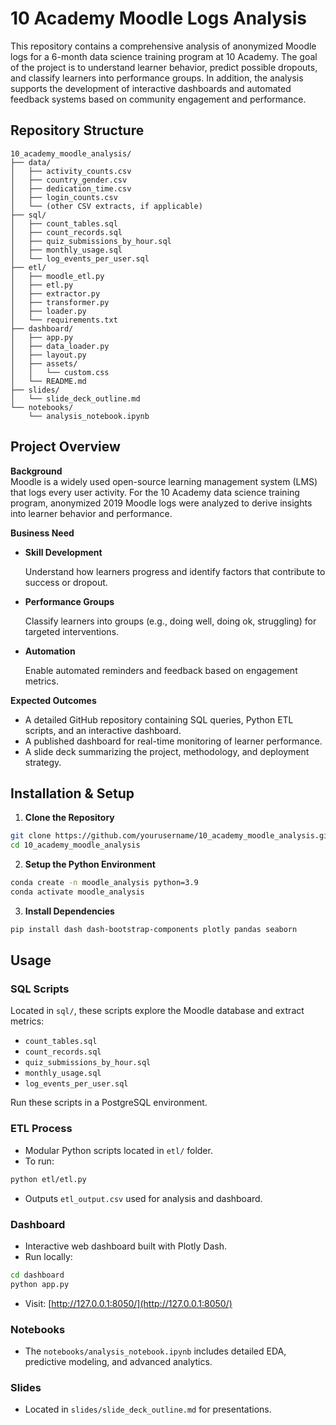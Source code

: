 # 10 Academy Moodle Logs Analysis

This repository contains a comprehensive analysis of anonymized Moodle logs for a 6-month data science training program at 10 Academy. The goal of the project is to understand learner behavior, predict possible dropouts, and classify learners into performance groups. In addition, the analysis supports the development of interactive dashboards and automated feedback systems based on community engagement and performance.

## Repository Structure

```
10_academy_moodle_analysis/
├── data/
│   ├── activity_counts.csv
│   ├── country_gender.csv
│   ├── dedication_time.csv
│   ├── login_counts.csv
│   └── (other CSV extracts, if applicable)
├── sql/
│   ├── count_tables.sql
│   ├── count_records.sql
│   ├── quiz_submissions_by_hour.sql
│   ├── monthly_usage.sql
│   └── log_events_per_user.sql
├── etl/
│   ├── moodle_etl.py
│   ├── etl.py
│   ├── extractor.py
│   ├── transformer.py
│   ├── loader.py
│   └── requirements.txt
├── dashboard/
│   ├── app.py
│   ├── data_loader.py
│   ├── layout.py
│   ├── assets/
│   │   └── custom.css
│   └── README.md
├── slides/
│   └── slide_deck_outline.md
└── notebooks/
    └── analysis_notebook.ipynb
```

## Project Overview

**Background**  
Moodle is a widely used open-source learning management system (LMS) that logs every user activity. For the 10 Academy data science training program, anonymized 2019 Moodle logs were analyzed to derive insights into learner behavior and performance.

**Business Need**  
- **Skill Development** 

    Understand how learners progress and identify factors that contribute to success or dropout.  

- **Performance Groups** 

    Classify learners into groups (e.g., doing well, doing ok, struggling) for targeted interventions.  

- **Automation** 

    Enable automated reminders and feedback based on engagement metrics.

**Expected Outcomes**  
- A detailed GitHub repository containing SQL queries, Python ETL scripts, and an interactive dashboard.  
- A published dashboard for real-time monitoring of learner performance.  
- A slide deck summarizing the project, methodology, and deployment strategy.

## Installation & Setup

1. **Clone the Repository**
```bash
git clone https://github.com/yourusername/10_academy_moodle_analysis.git
cd 10_academy_moodle_analysis
```

2. **Setup the Python Environment**
```bash
conda create -n moodle_analysis python=3.9
conda activate moodle_analysis
```

3. **Install Dependencies**
```bash
pip install dash dash-bootstrap-components plotly pandas seaborn
```

## Usage

### SQL Scripts
Located in `sql/`, these scripts explore the Moodle database and extract metrics:
- `count_tables.sql`
- `count_records.sql`
- `quiz_submissions_by_hour.sql`
- `monthly_usage.sql`
- `log_events_per_user.sql`

Run these scripts in a PostgreSQL environment.

### ETL Process
- Modular Python scripts located in `etl/` folder.
- To run:
```bash
python etl/etl.py
```
- Outputs `etl_output.csv` used for analysis and dashboard.

### Dashboard
- Interactive web dashboard built with Plotly Dash.
- Run locally:
```bash
cd dashboard
python app.py
```
- Visit: [http://127.0.0.1:8050/](http://127.0.0.1:8050/)

### Notebooks
- The `notebooks/analysis_notebook.ipynb` includes detailed EDA, predictive modeling, and advanced analytics.

### Slides
- Located in `slides/slide_deck_outline.md` for presentations.
